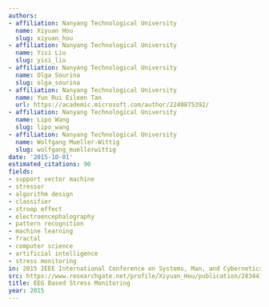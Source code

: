 ```yaml
---
authors:
- affiliation: Nanyang Technological University
  name: Xiyuan Hou
  slug: xiyuan_hou
- affiliation: Nanyang Technological University
  name: Yisi Liu
  slug: yisi_liu
- affiliation: Nanyang Technological University
  name: Olga Sourina
  slug: olga_sourina
- affiliation: Nanyang Technological University
  name: Yun Rui Eileen Tan
  url: https://academic.microsoft.com/author/2240875392/
- affiliation: Nanyang Technological University
  name: Lipo Wang
  slug: lipo_wang
- affiliation: Nanyang Technological University
  name: Wolfgang Mueller-Wittig
  slug: wolfgang_muellerwittig
date: '2015-10-01'
estimated_citations: 90
fields:
- support vector machine
- stressor
- algorithm design
- classifier
- stroop effect
- electroencephalography
- pattern recognition
- machine learning
- fractal
- computer science
- artificial intelligence
- stress monitoring
in: 2015 IEEE International Conference on Systems, Man, and Cybernetics
src: https://www.researchgate.net/profile/Xiyuan_Hou/publication/283441378_EEG_based_Stress_Monitoring/links/5638589c08ae4bde50212ffe.pdf
title: EEG Based Stress Monitoring
year: 2015
---
```

